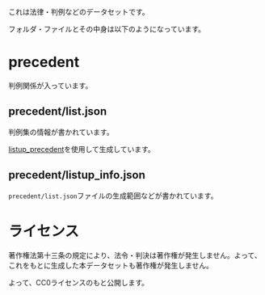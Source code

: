 これは法律・判例などのデータセットです。

フォルダ・ファイルとその中身は以下のようになっています。

# precedent

判例関係が入っています。

## precedent/list.json

判例集の情報が書かれています。

[listup_precedent](https://github.com/japanese-law-analysis/listup_precedent)を使用して生成しています。

## precedent/listup_info.json

`precedent/list.json`ファイルの生成範囲などが書かれています。

# ライセンス

著作権法第十三条の規定により、法令・判決は著作権が発生しません。よって、これをもとに生成した本データセットも著作権が発生しません。

よって、CC0ライセンスのもと公開します。
